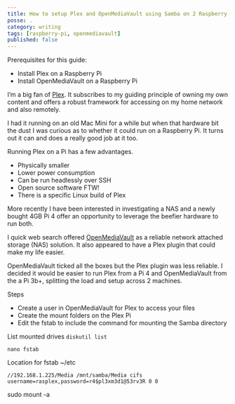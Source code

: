 ```yaml
---
title: How to setup Plex and OpenMediaVault using Samba on 2 Raspberry Pis
posse: .
category: writing
tags: [raspberry-pi, openmediavault]
published: false
---
```


Prerequisites for this guide:

* Install Plex on a Raspberry Pi
* Install OpenMediaVault on a Raspberry Pi

I’m a big fan of [Plex](https://www.plex.tv/). It subscribes to my guiding principle of owning my own content and offers a robust framework for accessing on my home network and also remotely.

I had it running on an old Mac Mini for a while but when that hardware bit the dust I was curious as to whether it could run on a Raspberry Pi. It turns out it can and does a really good job at it too.

Running Plex on a Pi has a few advantages.

* Physically smaller
* Lower power consumption
* Can be run headlessly over SSH
* Open source software FTW!
* There is a specific Linux build of Plex

More recently I have been interested in investigating a NAS and a newly bought 4GB Pi 4 offer an opportunity to leverage the beefier hardware to run both.

I quick web search offered [OpenMediaVault](https://www.openmediavault.org/) as a reliable network attached storage (NAS) solution. It also appeared to have a Plex plugin that could make my life easier.

OpenMediaVault ticked all the boxes but the Plex plugin was less reliable. I decided it would be easier to run Plex from a Pi 4 and OpenMediaVault from the a Pi 3b+, splitting the load and setup across 2 machines.

Steps

* Create a user in OpenMediaVault for Plex to access your files
* Create the mount folders on the Plex Pi
* Edit the fstab to include the command for mounting the Samba directory

List mounted drives `diskutil list`

`nano fstab`

Location for fstab ~/etc

`//192.168.1.225/Media /mnt/samba/Media cifs username=rasplex,password=r4$pl3xm3d1@53rv3R 0 0`

sudo mount -a
